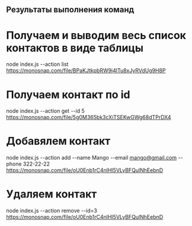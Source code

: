 ## Результаты выполнения команд

# Получаем и выводим весь список контактов в виде таблицы

node index.js --action list
https://monosnap.com/file/BPaKJtkpbRW9j4lTu8xJyRVdUg9H8P

# Получаем контакт по id

node index.js --action get --id 5
https://monosnap.com/file/5g0M365bk3cXiTSEKwGWg68dTPrDX4

# Добавялем контакт

node index.js --action add --name Mango --email mango@gmail.com --phone 322-22-22
https://monosnap.com/file/oU0Enb1rC4nlHI5VLyBFQulNhEebnD

# Удаляем контакт

node index.js --action remove --id=3
https://monosnap.com/file/oU0Enb1rC4nlHI5VLyBFQulNhEebnD
